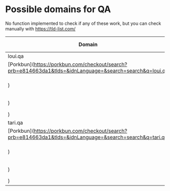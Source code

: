 # Possible domains for QA

No function implemented to check if any of these work, but you can check manually with https://tld-list.com/

| Domain | Porkbun | NameCheap | Google Domains |
|---|---|---|---|
| loui.qa | [Porkbun](https://porkbun.com/checkout/search?prb=e814663da1&tlds=&idnLanguage=&search=search&q=loui.qa) | [Namecheap](https://www.namecheap.com/domains/registration/results/?domain=loui.qa) | [Google](https://domains.google.com/registrar/search?searchTerm=loui.qa) |
| tari.qa | [Porkbun](https://porkbun.com/checkout/search?prb=e814663da1&tlds=&idnLanguage=&search=search&q=tari.qa) | [Namecheap](https://www.namecheap.com/domains/registration/results/?domain=tari.qa) | [Google](https://domains.google.com/registrar/search?searchTerm=tari.qa) |
